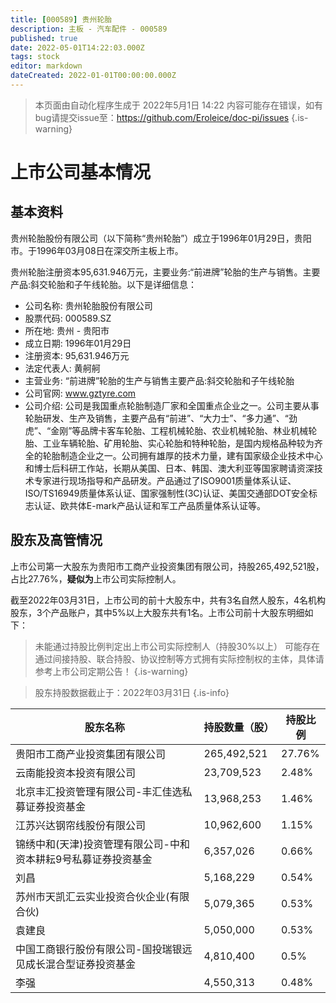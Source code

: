 ```yaml
---
title: [000589] 贵州轮胎
description: 主板 - 汽车配件 - 000589
published: true
date: 2022-05-01T14:22:03.000Z
tags: stock
editor: markdown
dateCreated: 2022-01-01T00:00:00.000Z
---
```


> 本页面由自动化程序生成于 2022年5月1日 14:22
> 内容可能存在错误，如有bug请提交issue至：https://github.com/Eroleice/doc-pi/issues
{.is-warning}

# 上市公司基本情况

## 基本资料

贵州轮胎股份有限公司（以下简称“贵州轮胎”）成立于1996年01月29日，贵阳市。于1996年03月08日在深交所主板上市。

贵州轮胎注册资本95,631.946万元，主要业务:“前进牌”轮胎的生产与销售。主要产品:斜交轮胎和子午线轮胎。以下是详细信息：

- 公司名称: 贵州轮胎股份有限公司
- 股票代码: 000589.SZ
- 所在地: 贵州 - 贵阳市
- 成立日期: 1996年01月29日
- 注册资本: 95,631.946万元
- 法定代表人: 黄舸舸
- 主营业务: “前进牌”轮胎的生产与销售主要产品:斜交轮胎和子午线轮胎
- 公司官网: www.gztyre.com
- 公司介绍: 公司是我国重点轮胎制造厂家和全国重点企业之一。公司主要从事轮胎研发、生产及销售，主要产品有“前进”、“大力士”、“多力通”、“劲虎”、“金刚”等品牌卡客车轮胎、工程机械轮胎、农业机械轮胎、林业机械轮胎、工业车辆轮胎、矿用轮胎、实心轮胎和特种轮胎，是国内规格品种较为齐全的轮胎制造企业之一。公司拥有雄厚的技术力量，建有国家级企业技术中心和博士后科研工作站，长期从美国、日本、韩国、澳大利亚等国家聘请资深技术专家进行现场指导和产品研发。产品通过了ISO9001质量体系认证、ISO/TS16949质量体系认证、国家强制性(3C)认证、美国交通部DOT安全标志认证、欧共体E-mark产品认证和军工产品质量体系认证等。


## 股东及高管情况

上市公司第一大股东为贵阳市工商产业投资集团有限公司，持股265,492,521股，占比27.76%，**疑似为**上市公司实际控制人。

截至2022年03月31日，上市公司的前十大股东中，共有3名自然人股东，4名机构股东，3个产品账户，其中5%以上大股东共有1名。上市公司前十大股东明细如下：

> 未能通过持股比例判定出上市公司实际控制人（持股30%以上）
> 可能存在通过间接持股、联合持股、协议控制等方式拥有实际控制权的主体，具体请参考上市公司定期公告！
{.is-warning}

> 股东持股数据截止于：2022年03月31日
{.is-info}

| 股东名称 | 持股数量（股） | 持股比例 |
| --- | --- | --- |
| 贵阳市工商产业投资集团有限公司 | 265,492,521 | 27.76% |
| 云南能投资本投资有限公司 | 23,709,523 | 2.48% |
| 北京丰汇投资管理有限公司-丰汇佳选私募证券投资基金 | 13,968,253 | 1.46% |
| 江苏兴达钢帘线股份有限公司 | 10,962,600 | 1.15% |
| 锦绣中和(天津)投资管理有限公司-中和资本耕耘9号私募证券投资基金 | 6,357,026 | 0.66% |
| 刘昌 | 5,168,229 | 0.54% |
| 苏州市天凯汇云实业投资合伙企业(有限合伙) | 5,079,365 | 0.53% |
| 袁建良 | 5,050,000 | 0.53% |
| 中国工商银行股份有限公司-国投瑞银远见成长混合型证券投资基金 | 4,810,400 | 0.5% |
| 李强 | 4,550,313 | 0.48% |




